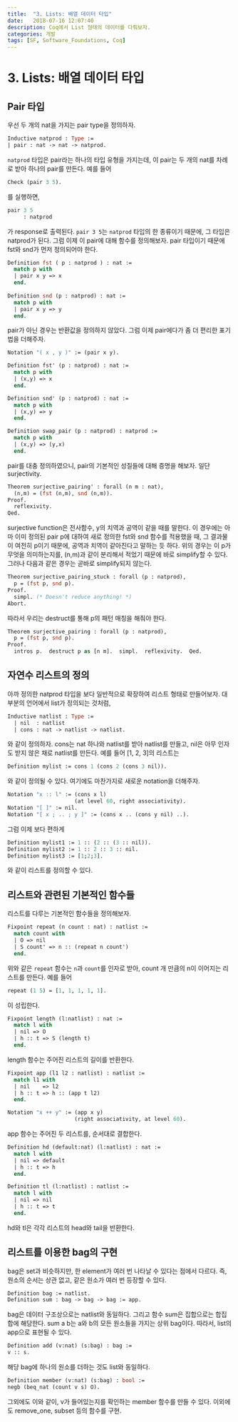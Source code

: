 ```yaml
---
title:  "3. Lists: 배열 데이터 타입"
date:   2018-07-16 12:07:40
description: Coq에서 List 형태의 데이터를 다뤄보자.
categories: 개발
tags: [SF, Software_Foundations, Coq]
---
```

# 3. Lists: 배열 데이터 타입

## Pair 타입

우선 두 개의 nat을 가지는 pair type을 정의하자.

```ocaml
Inductive natprod : Type :=
| pair : nat -> nat -> natprod.
```

`natprod` 타입은 pair라는 하나의 타입 유형을 가지는데, 이 pair는 두 개의 nat를 차례로 받아 하나의 pair를 만든다. 예를 들어

```ocaml
Check (pair 3 5).
```

를 실행하면,

```ocaml
pair 3 5
     : natprod
```

가 response로 출력된다. `pair 3 5`는 `natprod` 타입의 한 종류이기 때문에, 그 타입은 natprod가 된다. 그럼 이제 이 pair에 대해 함수를 정의해보자. pair 타입이기 때문에 fst와 snd가 먼저 정의되어야 한다.

```ocaml
Definition fst ( p : natprod ) : nat :=
  match p with
  | pair x y => x
  end.
  
Definition snd (p : natprod) : nat :=
  match p with
  | pair x y => y
  end.
```

pair가 아닌 경우는 반환값을 정의하지 않았다. 그럼 이제 pair에다가 좀 더 편리한 표기법을 더해주자.

```ocaml
Notation "( x , y )" := (pair x y).

Definition fst' (p : natprod) : nat :=
  match p with
  | (x,y) => x
  end.

Definition snd' (p : natprod) : nat :=
  match p with
  | (x,y) => y
  end.

Definition swap_pair (p : natprod) : natprod :=
  match p with
  | (x,y) => (y,x)
  end.
```

pair를 대충 정의하였으니, pair의 기본적인 성질들에 대해 증명을 해보자. 일단 surjectivity.

```ocaml
Theorem surjective_pairing' : forall (n m : nat),
  (n,m) = (fst (n,m), snd (n,m)).
Proof.
  reflexivity.
Qed.
```

surjective function은 전사함수, y의 치역과 공역이 같을 때를 말한다. 이 경우에는 아마 이미 정의된 pair p에 대하여 새로 정의한 fst와 snd 함수를 적용했을 때, 그 결과물이 여전히 p이기 때문에, 공역과 치역이 같아진다고 말하는 듯 하다. 위의 경우는 이 p가 무엇을 의미하는지를, (n,m)과 같이 분리해서 적었기 때문에 바로 simplify할 수 있다. 그러나 다음과 같은 경우는 곧바로 simplify되지 않는다.

```ocaml
Theorem surjective_pairing_stuck : forall (p : natprod),
  p = (fst p, snd p).
Proof.
  simpl. (* Doesn't reduce anything! *)
Abort.
```

따라서 우리는 destruct를 통해 p의 패턴 매칭을 해줘야 한다.

```ocaml
Theorem surjective_pairing : forall (p : natprod),
  p = (fst p, snd p).
Proof.
  intros p.  destruct p as [n m].  simpl.  reflexivity.  Qed.
```

## 자연수 리스트의 정의

아까 정의한 natprod 타입을 보다 일반적으로 확장하여 리스트 형태로 만들어보자. 대부분의 언어에서 list가 정의되는 것처럼,

```ocaml
Inductive natlist : Type :=
  | nil  : natlist
  | cons : nat -> natlist -> natlist.
```

와 같이 정의하자. cons는 nat 하나와 natlist를 받아 natlist를 만들고, nil은 아무 인자도 받지 않은 채로 natlist를 만든다. 예를 들어 [1, 2, 3]의 리스트는

```ocaml
Definition mylist := cons 1 (cons 2 (cons 3 nil)).
```

와 같이 정의될 수 있다. 여기에도 마찬가지로 새로운 notation을 더해주자.

```ocaml
Notation "x :: l" := (cons x l)
                     (at level 60, right associativity).
Notation "[ ]" := nil.
Notation "[ x ; .. ; y ]" := (cons x .. (cons y nil) ..).
```

그럼 이제 보다 편하게

```ocaml
Definition mylist1 := 1 :: (2 :: (3 :: nil)).
Definition mylist2 := 1 :: 2 :: 3 :: nil.
Definition mylist3 := [1;2;3].
```

와 같이 리스트를 정의할 수 있다.

## 리스트와 관련된 기본적인 함수들

리스트를 다루는 기본적인 함수들을 정의해보자.

```ocaml
Fixpoint repeat (n count : nat) : natlist :=
  match count with
  | O => nil
  | S count' => n :: (repeat n count')
  end.
```

위와 같은 `repeat` 함수는 `n`과 `count`를 인자로 받아, count 개 만큼의 n이 이어지는 리스트를 만든다. 예를 들어

```ocaml
repeat (1 5) = [1, 1, 1, 1, 1].
```

이 성립한다.

```ocaml
Fixpoint length (l:natlist) : nat :=
  match l with
  | nil => O
  | h :: t => S (length t)
  end.
```

length 함수는 주어진 리스트의 길이를 반환한다.

```ocaml
Fixpoint app (l1 l2 : natlist) : natlist :=
  match l1 with
  | nil    => l2
  | h :: t => h :: (app t l2)
  end.

Notation "x ++ y" := (app x y)
                     (right associativity, at level 60).
```

app 함수는 주어진 두 리스트를, 순서대로 결합한다.

```ocaml
Definition hd (default:nat) (l:natlist) : nat :=
  match l with
  | nil => default
  | h :: t => h
  end.

Definition tl (l:natlist) : natlist :=
  match l with
  | nil => nil
  | h :: t => t
  end.
```

hd와 tl은 각각 리스트의 head와 tail을 반환한다.

## 리스트를 이용한 bag의 구현

bag은 set과 비슷하지만, 한 element가 여러 번 나타날 수 있다는 점에서 다르다. 즉, 원소의 순서는 상관 없고, 같은 원소가 여러 번 등장할 수 있다.

```ocaml
Definition bag := natlist.
Definition sum : bag -> bag -> bag := app.
```

bag은 데이터 구조상으로는 natlist와 동일하다. 그리고 함수 sum은 집합으로는 합집합에 해당한다. sum a b는 a와 b의 모든 원소들을 가지는 상위 bag이다. 따라서, list의 app으로 표현될 수 있다.

```ocaml
Definition add (v:nat) (s:bag) : bag :=
v :: s.
```

해당 bag에 하나의 원소를 더하는 것도 list와 동일하다.

```ocaml
Definition member (v:nat) (s:bag) : bool :=
negb (beq_nat (count v s) O).
```

그외에도 이와 같이, v가 들어있는지를 확인하는 member 함수를 만들 수 있다. 이외에도 remove_one, subset 등의 함수를 구현.